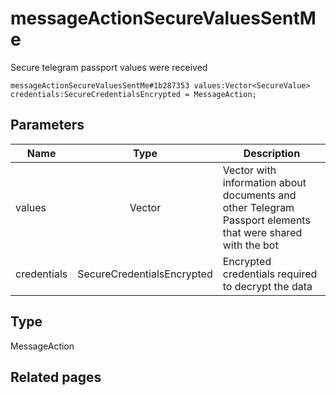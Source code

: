 # messageActionSecureValuesSentMe
Secure telegram passport values were received

```
messageActionSecureValuesSentMe#1b287353 values:Vector<SecureValue> credentials:SecureCredentialsEncrypted = MessageAction;
```

## Parameters
| Name | Type | Description |
| ---- | :----: | ----------- |
| values | Vector<SecureValue> | Vector with information about documents and other Telegram Passport elements that were shared with the bot |
| credentials | SecureCredentialsEncrypted | Encrypted credentials required to decrypt the data |


## Type
MessageAction

## Related pages
